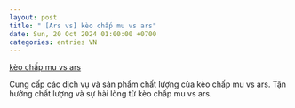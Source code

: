 ```yaml
---
layout: post
title: " [Ars vs] kèo chấp mu vs ars"
date: Sun, 20 Oct 2024 01:00:00 +0700
categories: entries VN
---
```

[kèo chấp mu vs ars](https://www.bienphong.com.vn/ivwedxoqrfyyadmjiinjxyaamfwzfzuvdxedtmkgfc)

Cung cấp các dịch vụ và sản phẩm chất lượng của kèo chấp mu vs ars. Tận hưởng chất lượng và sự hài lòng từ kèo chấp mu vs ars.️

